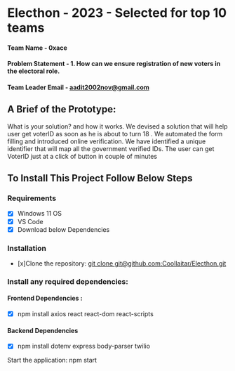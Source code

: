 # Electhon - 2023 - Selected for top 10 teams

#### Team Name - 0xace

#### Problem Statement - 1. How can we ensure registration of new voters in the electoral role.

#### Team Leader Email - aadit2002nov@gmail.com

## A Brief of the Prototype:

What is your solution? and how it works.
We devised a solution that will help user get voterID as soon as he is about to turn 18 . We automated the form filling and introduced online verification. We have identified a unique identifier that will map all the government verified IDs. The user can get VoterID just at a click of button in couple of minutes

## To Install This Project Follow Below Steps

### Requirements

- [x] Windows 11 OS
- [x] VS Code
- [x] Download below Dependencies

### Installation

- [x]Clone the repository: [git clone git@github.com:Coollaitar/Electhon.git](https://github.com/Coollaitar/Electhon.git)

### Install any required dependencies:

#### Frontend Dependencies :

- [x] npm install axios react react-dom react-scripts

#### Backend Dependencies

- [x] npm install dotenv express body-parser twilio

Start the application: npm start
